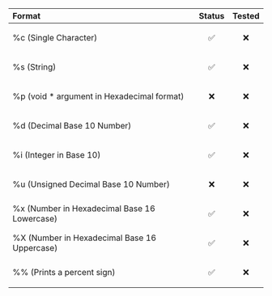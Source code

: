 | Format | Status     | Tested     |
| :-------- | :------- | :------- |
| %c (Single Character) | <p align="center">✅</p> | <p align="center">❌</p> |
| %s (String) | <p align="center">✅</p> | <p align="center">❌</p> |
| %p (void * argument in Hexadecimal format) | <p align="center">❌</p> | <p align="center">❌</p> |
| %d (Decimal Base 10 Number) | <p align="center">✅</p> | <p align="center">❌</p> |
| %i (Integer in Base 10) | <p align="center">✅</p> | <p align="center">❌</p> |
| %u (Unsigned Decimal Base 10 Number) | <p align="center">❌</p> | <p align="center">❌</p> |
| %x (Number in Hexadecimal Base 16 Lowercase) | <p align="center">✅</p> | <p align="center">❌</p> |
| %X (Number in Hexadecimal Base 16 Uppercase) | <p align="center">✅</p> | <p align="center">❌</p> |
| %% (Prints a percent sign) | <p align="center">✅</p> | <p align="center">❌</p> |
